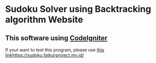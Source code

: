 # Sudoku Solver using Backtracking algorithm Website

## This software using [CodeIgniter](https://codeigniter.com)

If yout want to test this program, please use [this link](https://sudoku.fatkurproject.my.id/)https://sudoku.fatkurproject.my.id/
